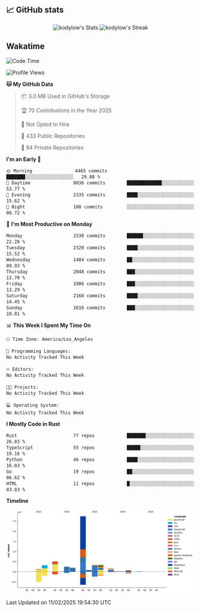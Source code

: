 ## 📈 GitHub stats
<!--START_SECTION:github-->
<div class="badges-githubstats">
  <p align="center">
    <img src="https://github-readme-stats.vercel.app/api?username=kodylow&theme=tokyonight&show_icons=true&hide_border=true&count_private=true" alt="kodylow's Stats" height="165">
    <img src="https://github-readme-streak-stats.herokuapp.com/?user=kodylow&theme=tokyonight&hide_border=true" alt="kodylow's Streak" height="165">
  </p>
</div>
<!--END_SECTION:github-->

## Wakatime 
<!--START_SECTION:waka-->
![Code Time](http://img.shields.io/badge/Code%20Time-1%2C294%20hrs%2031%20mins-blue)

![Profile Views](http://img.shields.io/badge/Profile%20Views-4-blue)

**🐱 My GitHub Data** 

> 📦 3.0 MB Used in GitHub's Storage 
 > 
> 🏆 70 Contributions in the Year 2025
 > 
> 🚫 Not Opted to Hire
 > 
> 📜 433 Public Repositories 
 > 
> 🔑 84 Private Repositories 
 > 
**I'm an Early 🐤** 

```text
🌞 Morning                4465 commits        ███████░░░░░░░░░░░░░░░░░░   29.88 % 
🌆 Daytime                8036 commits        █████████████░░░░░░░░░░░░   53.77 % 
🌃 Evening                2335 commits        ████░░░░░░░░░░░░░░░░░░░░░   15.62 % 
🌙 Night                  108 commits         ░░░░░░░░░░░░░░░░░░░░░░░░░   00.72 % 
```
📅 **I'm Most Productive on Monday** 

```text
Monday                   3330 commits        ██████░░░░░░░░░░░░░░░░░░░   22.28 % 
Tuesday                  2320 commits        ████░░░░░░░░░░░░░░░░░░░░░   15.52 % 
Wednesday                1484 commits        ██░░░░░░░░░░░░░░░░░░░░░░░   09.93 % 
Thursday                 2048 commits        ███░░░░░░░░░░░░░░░░░░░░░░   13.70 % 
Friday                   1986 commits        ███░░░░░░░░░░░░░░░░░░░░░░   13.29 % 
Saturday                 2160 commits        ████░░░░░░░░░░░░░░░░░░░░░   14.45 % 
Sunday                   1616 commits        ███░░░░░░░░░░░░░░░░░░░░░░   10.81 % 
```


📊 **This Week I Spent My Time On** 

```text
🕑︎ Time Zone: America/Los_Angeles

💬 Programming Languages: 
No Activity Tracked This Week

🔥 Editors: 
No Activity Tracked This Week

🐱‍💻 Projects: 
No Activity Tracked This Week

💻 Operating System: 
No Activity Tracked This Week
```

**I Mostly Code in Rust** 

```text
Rust                     77 repos            ███████░░░░░░░░░░░░░░░░░░   26.83 % 
TypeScript               55 repos            █████░░░░░░░░░░░░░░░░░░░░   19.16 % 
Python                   46 repos            ████░░░░░░░░░░░░░░░░░░░░░   16.03 % 
Go                       19 repos            ██░░░░░░░░░░░░░░░░░░░░░░░   06.62 % 
HTML                     11 repos            █░░░░░░░░░░░░░░░░░░░░░░░░   03.83 % 
```



**Timeline**

![Lines of Code chart](https://raw.githubusercontent.com/Kodylow/Kodylow/master/assets/bar_graph.png)


 Last Updated on 11/02/2025 19:54:30 UTC
<!--END_SECTION:waka-->
